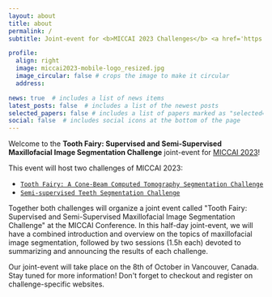 ```yaml
---
layout: about
title: about
permalink: /
subtitle: Joint-event for <b>MICCAI 2023 Challenges</b> <a href='https://toothfairychallenge.eu'>Tooth Fairy - A Cone-Beam Computed Tomography Segmentation Challenge</a> & <a href='https://google.com'>Semi-supervised Teeth Segmentation Challenge</a>

profile:
  align: right
  image: miccai2023-mobile-logo_resized.jpg
  image_circular: false # crops the image to make it circular
  address:

news: true  # includes a list of news items
latest_posts: false  # includes a list of the newest posts
selected_papers: false # includes a list of papers marked as "selected={true}"
social: false  # includes social icons at the bottom of the page
---
```


Welcome to the **Tooth Fairy: Supervised and Semi-Supervised Maxillofacial Image Segmentation Challenge** joint-event for [MICCAI 2023](https://conferences.miccai.org/2023/en/)!


This event will host two challenges of MICCAI 2023:
>
- [`Tooth Fairy: A Cone-Beam Computed Tomography Segmentation Challenge`](https://toothfairychallenge.eu)
- [`Semi-supervised Teeth Segmentation Challenge`](https://google.com)

Together both challenges will organize a joint event called "Tooth Fairy: Supervised and Semi-Supervised Maxillofacial Image Segmentation Challenge" at the MICCAI Conference. In this half-day joint-event, we will have a combined introduction and overview on the topics of maxillofacial image segmentation, followed by two sessions (1.5h each) devoted to summarizing and announcing the results of each challenge.

Our joint-event will take place on the 8th of October in Vancouver, Canada. Stay tuned for more information! Don't forget to checkout and register on challenge-specific websites.
